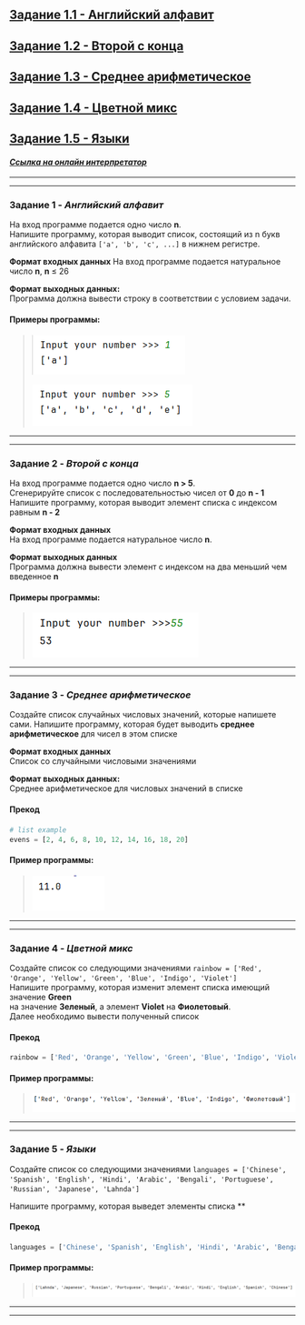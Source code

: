 ## [Задание 1.1 - Английский алфавит](#task_1)
## [Задание 1.2 - Второй с конца](#task_2)
## [Задание 1.3 - Среднее арифметическое](#task_3)
## [Задание 1.4 - Цветной микс](#task_4)
## [Задание 1.5 - Языки](#task_5)


#### [_Ссылка на онлайн интерпретатор_](https://www.online-python.com/)
_________________________________________
_________________________________________

### Задание 1 - _Английский алфавит_ <a name="task_1"></a>
На вход программе подается одно число **n**.  
Напишите программу, которая выводит список, состоящий из n букв английского алфавита `['a', 'b', 'c', ...]` в нижнем регистре.

**Формат входных данных**
На вход программе подается натуральное число **n**, **n** ≤ 26

**Формат выходных данных:**  
Программа должна вывести строку в соответствии с условием задачи.


#### Примеры программы:
> ![alt](images/task_1_1a.png)
> 
> ![alt](images/task_1_1b.png)

_________________________________________
_________________________________________
### Задание 2 - _Второй с конца_<a name="task_2"></a>
На вход программе подается одно число  **n > 5**.  
Сгенерируйте список с последовательностью чисел от **0** до **n - 1** 
Напишите программу, которая выводит элемент списка с индексом равным **n - 2**


**Формат входных данных**  
На вход программе подается натуральное число **n**. 

**Формат выходных данных**  
Программа должна вывести элемент с индексом на два меньший чем введенное **n** 

#### Примеры программы:
> ![alt](images/task_1_2a.png)

_________________________________________
_________________________________________
### Задание 3 - _Среднее арифметическое_<a name="task_3"></a>
Создайте список случайных числовых значений, 
которые напишете сами. 
Напишите программу, которая будет выводить **среднее арифметическое** для чисел в этом списке 

**Формат входных данных**  
Список со случайными числовыми значениями 

**Формат выходных данных:**  
Среднее арифметическое для числовых значений в списке

#### Прекод
```python
# list example 
evens = [2, 4, 6, 8, 10, 12, 14, 16, 18, 20]
```


#### Пример программы:
> ![alt](images/task_1_3a.png)

_________________________________________
_________________________________________
### Задание 4 - _Цветной микс_<a name="task_4"></a>
Создайте список со следующими значениями 
`rainbow = ['Red', 'Orange', 'Yellow', 'Green', 'Blue', 'Indigo', 'Violet']`   
Напишите программу, которая изменит элемент списка имеющий значение **Green**  
на значение  **Зеленый**, а элемент **Violet** на **Фиолетовый**.  
Далее необходимо вывести полученный список


#### Прекод
```python
rainbow = ['Red', 'Orange', 'Yellow', 'Green', 'Blue', 'Indigo', 'Violet']
```

#### Пример программы:
> ![alt](images/task_1_4a.png)


_________________________________________
_________________________________________
### Задание 5 - _Языки_<a name="task_5"></a>
Создайте список со следующими значениями 
`languages = ['Chinese', 'Spanish', 'English', 'Hindi', 'Arabic', 'Bengali', 'Portuguese', 'Russian', 'Japanese', 'Lahnda']` 

Напишите программу, которая выведет элементы списка **

#### Прекод
```python
languages = ['Chinese', 'Spanish', 'English', 'Hindi', 'Arabic', 'Bengali', 'Portuguese', 'Russian', 'Japanese', 'Lahnda']
```

#### Пример программы:
> ![alt](images/task_1_5a.png)

_________________________________________
_________________________________________
